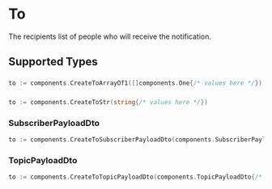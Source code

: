 # To

The recipients list of people who will receive the notification.


## Supported Types

### 

```go
to := components.CreateToArrayOf1([]components.One{/* values here */})
```

### 

```go
to := components.CreateToStr(string{/* values here */})
```

### SubscriberPayloadDto

```go
to := components.CreateToSubscriberPayloadDto(components.SubscriberPayloadDto{/* values here */})
```

### TopicPayloadDto

```go
to := components.CreateToTopicPayloadDto(components.TopicPayloadDto{/* values here */})
```

